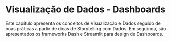 # Visualização de Dados - Dashboards

Este capítulo apresenta os conceitos de Visualização e Dados seguido de boas práticas a partir de dicas de Storytelling com Dados. 
Em seguinda, são apresentados os frameworks Dash e Streamlit para design de Dashboards.


